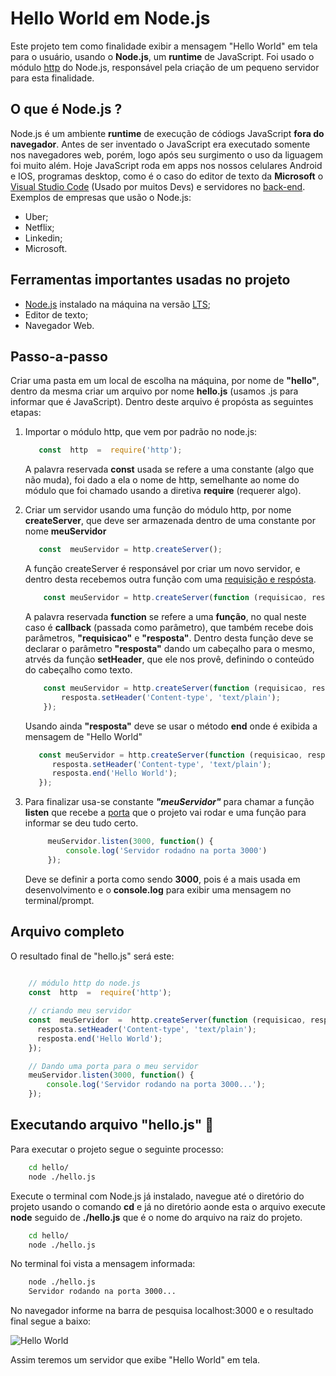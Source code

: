 #   Hello World em Node.js

Este projeto tem como finalidade exibir a mensagem "Hello World" em tela para o usuário, usando o **Node.js**, um **runtime** de JavaScript. Foi usado o módulo [http](https://www.luiztools.com.br/post/http-para-programadores-node-js/) do Node.js, responsável pela criação de um pequeno servidor para esta finalidade.

## O que é Node.js ?

Node.js é um ambiente **runtime** de execução de códiogs JavaScript **fora do navegador**. Antes de ser inventado o JavaScript era executado somente nos navegadores web, porém, logo após seu surgimento o uso da liguagem foi muito além. 
Hoje JavaScript roda em apps nos nossos celulares Android e IOS, programas desktop, como é o caso do editor de texto da **Microsoft** o [Visual Studio Code](https://code.visualstudio.com/) (Usado por muitos Devs) e servidores no [back-end](https://www.digitalhouse.com/br/blog/back-end-o-que-e-para-que-serve-e-como-aprender).
Exemplos de empresas que usão o Node.js:

- Uber;
- Netflix;
- Linkedin;
- Microsoft.

## Ferramentas importantes usadas no projeto 

- [Node.js](https://nodejs.org/en/) instalado na máquina na versão [LTS](https://pt.wikipedia.org/wiki/Suporte_de_longo_prazo);
- Editor de texto;
- Navegador Web.

## Passo-a-passo

Criar uma pasta em um local de escolha na  máquina, por nome de **"hello"**, dentro da mesma criar um arquivo por nome **hello.js** (usamos .js para informar que é JavaScript). Dentro deste arquivo é propósta as seguintes etapas:

 1.  Importar o módulo http, que vem por padrão no node.js: 
 
	 ```js 
		const  http  =  require('http');	  
	 ```
	 A palavra reservada **const** usada se refere a uma constante (algo que não muda), foi dado a ela o nome de http, semelhante ao nome do módulo que foi chamado usando a diretiva **require** (requerer algo). 
	 
2. Criar um servidor usando uma função do módulo http, por nome **createServer**, que deve ser armazenada dentro de uma constante por nome **meuServidor**

	 ``` js 
		const  meuServidor = http.createServer();	  
	 ```
      
    A função createServer é responsável por criar um novo servidor, e dentro desta recebemos outra função com uma [requisição e respósta](https://developer.mozilla.org/pt-BR/docs/Web/HTTP/Overview#:~:text=As%20mensagens%20enviadas%20pelo%20cliente,chamadas%20de%20respostas%20(responses)).
    
	
	```js 
		const meuServidor = http.createServer(function (requisicao, resposta) {});
	```

     A palavra reservada **function** se refere a uma **função**, no qual neste caso é **callback** (passada como parâmetro), que também recebe dois parâmetros, **"requisicao"**  e **"resposta"**. Dentro desta função deve se declarar o parâmetro **"resposta"** dando um cabeçalho para o mesmo, atrvés da função **setHeader**, que ele nos provê, definindo o conteúdo do cabeçalho como texto.

	```js 
		const meuServidor = http.createServer(function (requisicao, resposta) {
			resposta.setHeader('Content-type', 'text/plain');
		});
	```
   Usando ainda **"resposta"** deve se usar o método **end** onde é exibida a mensagem de "Hello World"
	
	```js 
	   const meuServidor = http.createServer(function (requisicao, resposta) {
		  resposta.setHeader('Content-type', 'text/plain');
		  resposta.end('Hello World');
	   });	
	```
	 
3. Para finalizar usa-se constante ***"meuServidor"*** para chamar a função **listen** que recebe a <a  href="https://pt.wikipedia.org/wiki/Porta_(redes_de_computadores)">porta</a> que o projeto vai rodar e uma função para informar se deu tudo certo.
   
   ```js 
		meuServidor.listen(3000, function() {
			console.log('Servidor rodadno na porta 3000')
		});
	```
    Deve se definir a porta como sendo **3000**, pois é a mais usada em desenvolvimento e o **console.log** para exibir uma mensagem no terminal/prompt.


## Arquivo completo

O resultado final de "hello.js" será este:

```js 
			
    // módulo http do node.js
	const  http  =  require('http');

	// criando meu servidor
	const  meuServidor  =  http.createServer(function (requisicao, resposta) {
	  resposta.setHeader('Content-type', 'text/plain');
	  resposta.end('Hello World');
	});

	// Dando uma porta para o meu servidor
	meuServidor.listen(3000, function() {
		console.log('Servidor rodando na porta 3000...');
	});

```

## Executando arquivo "hello.js" 🚀

  
Para executar o projeto segue o seguinte processo: 

```bash     
	cd hello/
	node ./hello.js 
```

   Execute o terminal com Node.js já instalado, navegue até o diretório do projeto usando o comando **cd** e já no diretório aonde esta o arquivo execute **node** seguido de **./hello.js** que é o nome do arquivo na raiz do projeto.

```bash     
	cd hello/
	node ./hello.js 
```
   No terminal foi vista a mensagem informada:
   
```bash
	node ./hello.js
	Servidor rodando na porta 3000...
```

No navegador informe na barra de pesquisa localhost:3000 e o resultado final segue a baixo:

  



![Hello World](https://flaviocopes.com/docker-node-container-example/Screen%20Shot%202020-07-05%20at%2011.30.33.png)

Assim teremos um servidor que exibe "Hello World" em tela.